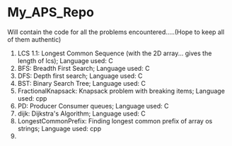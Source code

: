 # My_APS_Repo
Will contain the code for all the problems encountered.....(Hope to keep all of them authentic)

1. LCS 1.1: Longest Common Sequence (with the 2D array... gives the length of lcs); Language used: C
2. BFS: Breadth First Search; Language used: C
3. DFS: Depth first search; Language used: C
4. BST: Binary Search Tree; Language used: C
5. FractionalKnapsack: Knapsack problem with breaking items; Language used: cpp
6. PD: Producer Consumer queues; Language used: C
7. dijk: Dijkstra's Algorithm; Language used: C
8. LongestCommonPrefix: Finding longest common prefix of array os strings; Language used: cpp
9. 
